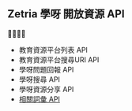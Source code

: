 ## Zetria 學呀 開放資源 API
💛💚💙💜 
   - 教育資源平台列表 API
   - 教育資源平台搜尋URI API
   - 學呀問題回報 API
   - 學呀搜尋 API
   - 學呀資源分享 API
   - [相關詞彙 API](./api/related-terms.md)
  
  
